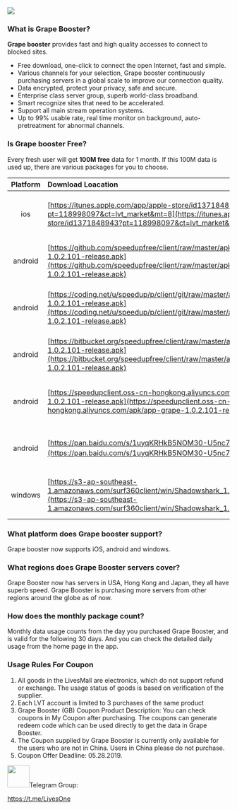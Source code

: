 <img src="https://www-static.livesone.net/Uploads/Picture/2018-05-22/vpnbanner.png"/>

### What is Grape Booster?

**Grape booster** provides fast and high quality accesses to connect to blocked sites. 

- Free download, one-click to connect the open Internet, fast and simple.
- Various channels for your selection, Grape booster continuously purchasing servers in a global scale to improve our connection quality.
- Data encrypted, protect your privacy, safe and secure.
- Enterprise class server group, superb world-class broadband.
- Smart recognize sites that need to be accelerated.
- Support all main stream operation systems.
- Up to 99% usable rate, real time monitor on background, auto-pretreatment for abnormal channels.

### Is Grape booster Free?

Every fresh user will get **100M free** data for 1 month. If this 100M data is used up, there are various packages for you to choose. 

|Platform| Download Loacation | QR |
|:---: | :--- | :---: |
| ios  | [https://itunes.apple.com/app/apple-store/id1371848943?pt=118998097&ct=lvt_market&mt=8](https://itunes.apple.com/app/apple-store/id1371848943?pt=118998097&ct=lvt_market&mt=8)|<img src="https://www-static.livesone.net/Uploads/Picture/2018-05-22/ios.png" width="100">|
| android | [https://github.com/speedupfree/client/raw/master/apk/app-grape-1.0.2.101-release.apk](https://github.com/speedupfree/client/raw/master/apk/app-grape-1.0.2.101-release.apk) |<img src="https://www-static.livesone.net/Uploads/Picture/2018-05-22/android-github.png" width="100">|
| android | [https://coding.net/u/speedup/p/client/git/raw/master/apk/app-grape-1.0.2.101-release.apk](https://coding.net/u/speedup/p/client/git/raw/master/apk/app-grape-1.0.2.101-release.apk) |<img src="https://www-static.livesone.net/Uploads/Picture/2018-05-22/android-coding.png" width="100">|
| android | [https://bitbucket.org/speedupfree/client/raw/master/apk/app-grape-1.0.2.101-release.apk](https://bitbucket.org/speedupfree/client/raw/master/apk/app-grape-1.0.2.101-release.apk) | <img src="https://www-static.livesone.net/Uploads/Picture/2018-05-22/android-bitbucket.png" width="100">|
| android | [https://speedupclient.oss-cn-hongkong.aliyuncs.com/apk/app-grape-1.0.2.101-release.apk](https://speedupclient.oss-cn-hongkong.aliyuncs.com/apk/app-grape-1.0.2.101-release.apk) |<img src="https://www-static.livesone.net/Uploads/Picture/2018-05-22/android-speedupclient.png" width="100">|
| android | [https://pan.baidu.com/s/1uyqKRHkB5NOM30-U5nc7-A](https://pan.baidu.com/s/1uyqKRHkB5NOM30-U5nc7-A) 密码: sb8x | <img src="https://www-static.livesone.net/Uploads/Picture/2018-05-22/android-baidu%20pan.png" width="100">|
| windows | [https://s3-ap-southeast-1.amazonaws.com/surf360client/win/Shadowshark_1.0.0.108_18020701.zip](https://s3-ap-southeast-1.amazonaws.com/surf360client/win/Shadowshark_1.0.0.108_18020701.zip)|<img src="https://www-static.livesone.net/Uploads/Picture/2018-05-22/windows.png" width="100">|

### What platform does Grape booster support?

Grape booster now supports iOS, android and windows. 

### What regions does Grape Booster servers cover?

Grape Booster now has servers in USA, Hong Kong and Japan, they all have superb speed. Grape Booster is purchasing more servers from other regions around the globe as of now.

### How does the monthly package count?

Monthly data usage counts from the day you purchased Grape Booster, and is valid for the following 30 days. And you can check the detailed daily usage from the home page in the app.

### Usage Rules For Coupon

1. All goods in the LivesMall are electronics, which do not support refund or exchange. The usage status of goods is based on verification of the supplier.
2. Each LVT account is limited to 3 purchases of the same product
3. Grape Booster (GB) Coupon Product Description: You can check coupons in My Coupon after purchasing. The coupons can generate redeem code which can be used directly to get the data in Grape Booster.
4. The Coupon supplied by Grape Booster is currently only available for the users who are not in China. Users in China please do not purchase.
5. Coupon Offer Deadline: 05.28.2019.


<img src="https://www-static.livesone.net/Uploads/Picture/2018-05-22/Telegram.jpg" width="50">Telegram Group: 

https://t.me/LivesOne
